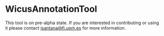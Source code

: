 WicusAnnotationTool
===================

This tool is on pre-alpha state. If you are interested in contributing or using it please contact isantana@fi.upm.es for more information.